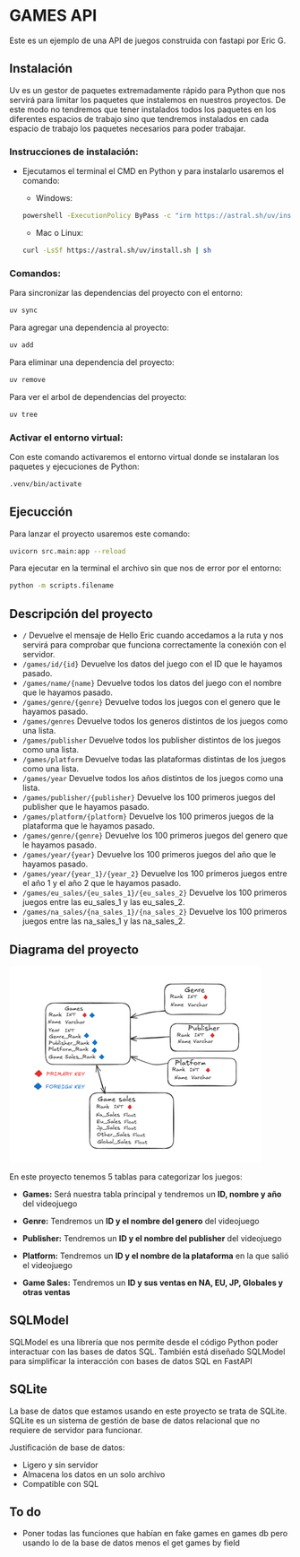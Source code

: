 # GAMES API
Este es un ejemplo de una API de juegos construida con fastapi por Eric G.

## Instalación
 Uv es un gestor de paquetes extremadamente rápido para Python que nos servirá para limitar los paquetes que instalemos en nuestros proyectos. De este modo no tendremos que tener instalados todos los paquetes en los diferentes espacios de trabajo sino que tendremos instalados en cada espacio de trabajo los paquetes necesarios para poder trabajar.

### Instrucciones de instalación: 
 - Ejecutamos el terminal el CMD en Python y para instalarlo usaremos el comando:

    - Windows: 
    ```sh
    powershell -ExecutionPolicy ByPass -c "irm https://astral.sh/uv/install.ps1 | iex"
    ```
    - Mac o Linux: 
    ```sh
    curl -LsSf https://astral.sh/uv/install.sh | sh
    ```
### Comandos:
Para sincronizar las dependencias del proyecto con el entorno:
```sh
uv sync
```
Para agregar una dependencia al proyecto:
```sh
uv add
```
Para eliminar una dependencia del proyecto:
```sh
uv remove
```
Para ver el arbol de dependencias del proyecto:
```sh
uv tree
```



### Activar el entorno virtual:
Con este comando activaremos el entorno virtual donde se instalaran los paquetes y ejecuciones de Python:
```sh
.venv/bin/activate
```


## Ejecucción
Para lanzar el proyecto usaremos este comando:
```sh
uvicorn src.main:app --reload
```
Para ejecutar en la terminal el archivo sin que nos de error por el entorno:
```sh
python -m scripts.filename
```

## Descripción del proyecto
- `/` Devuelve el mensaje de Hello Eric cuando accedamos a la ruta y nos servirá para comprobar que funciona correctamente la conexión con el servidor.
- `/games/id/{id}` Devuelve los datos del juego con el ID que le hayamos pasado.
- `/games/name/{name}` Devuelve todos los datos del juego con el nombre que le hayamos pasado.
- `/games/genre/{genre}` Devuelve todos los juegos con el genero que le hayamos pasado.
- `/games/genres` Devuelve todos los generos distintos de los juegos como una lista.
- `/games/publisher` Devuelve todos los publisher distintos de los juegos como una lista.
- `/games/platform` Devuelve todas las plataformas distintas de los juegos como una lista.
- `/games/year` Devuelve todos los años distintos de los juegos como una lista.
- `/games/publisher/{publisher}` Devuelve los 100 primeros juegos del publisher que le hayamos pasado.
- `/games/platform/{platform}` Devuelve los 100 primeros juegos de la plataforma que le hayamos pasado.
- `/games/genre/{genre}` Devuelve los 100 primeros juegos del genero que le hayamos pasado.
- `/games/year/{year}` Devuelve los 100 primeros juegos del año que le hayamos pasado.
- `/games/year/{year_1}/{year_2}` Devuelve los 100 primeros juegos entre el año 1 y el año 2 que le hayamos pasado.
- `/games/eu_sales/{eu_sales_1}/{eu_sales_2}` Devuelve los 100 primeros juegos entre las eu_sales_1 y las eu_sales_2.
- `/games/na_sales/{na_sales_1}/{na_sales_2}` Devuelve los 100 primeros juegos entre las na_sales_1 y las na_sales_2.

## Diagrama del proyecto
<img src="diagram_image.png">

En este proyecto tenemos 5 tablas para categorizar los juegos:

- **Games:** Será nuestra tabla principal y tendremos un **ID, nombre y año** del videojuego

- **Genre:** Tendremos un **ID y el nombre del genero** del videojuego

- **Publisher:** Tendremos un **ID y el nombre del publisher** del videojuego

- **Platform:** Tendremos un **ID y el nombre de la plataforma** en la que salió el videojuego

- **Game Sales:** Tendremos un **ID y sus ventas en NA, EU, JP, Globales y otras ventas**

## SQLModel
SQLModel es una librería que nos permite desde el código Python poder interactuar con las bases de datos SQL. 
También está diseñado SQLModel para simplificar la interacción con bases de datos SQL en FastAPI

## SQLite
La base de datos que estamos usando en este proyecto se trata de SQLite.
SQLite es un sistema de gestión de base de datos relacional que no requiere de servidor para funcionar.

Justificación de base de datos:
- Ligero y sin servidor
- Almacena los datos en un solo archivo
- Compatible con SQL

## To do
- Poner todas las funciones que habían en fake games en games db pero usando lo de la base de datos menos el get games by field